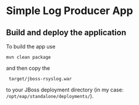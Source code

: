 # Simple Log Producer App

## Build and deploy the application

To build the app use 
```
mvn clean package
```

and then copy the 

```
 target/jboss-rsyslog.war
```

to your JBoss deployment directory (in my case: `/opt/eap/standalone/deployments/`).